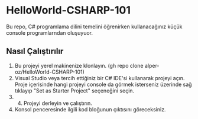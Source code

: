 # HelloWorld-CSHARP-101

Bu repo, C# programlama dilini temelini öğrenirken kullanacağınız küçük console programlarndan oluşuyuor.

## Nasıl Çalıştırılır

1. Bu projeyi yerel makinenize klonlayın. (gh repo clone alper-oz/HelloWorld-CSHARP-101)
2. Visual Studio veya tercih ettiğiniz bir C# IDE'si kullanarak projeyi açın. Proje içerisinde hangi projeyi console da görmek isterseniz üzerinde sağ tıklayıp "Set as Starter Project" seçeneğini seçin.
3. 4. Projeyi derleyin ve çalıştırın.
5. Konsol penceresinde ilgili kod bloğunun çıktısını göreceksiniz.
